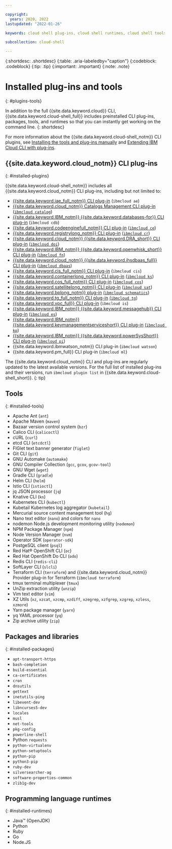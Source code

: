 ```yaml
---

copyright:
  years: 2020, 2022
lastupdated: "2022-01-26"

keywords: cloud shell plug-ins, cloud shell runtimes, cloud shell tools, cloud shell utilities, cli plugins, ibm cloud cli

subcollection: cloud-shell

---
```


{:shortdesc: .shortdesc}
{:table: .aria-labeledby="caption"}
{:codeblock: .codeblock}
{:tip: .tip}
{:important: .important}
{:note: .note}

# Installed plug-ins and tools
{: #plugins-tools}

In addition to the full {{site.data.keyword.cloud}} CLI, {{site.data.keyword.cloud-shell_full}} includes preinstalled CLI plug-ins, packages, tools, and runtimes so that you can instantly get working on the command line.
{: shortdesc}

For more information about the {{site.data.keyword.cloud-shell_notm}} CLI plugins, see [Installing the tools and plug-ins manually](/docs/cli?topic=cli-install-devtools-manually) and [Extending IBM Cloud CLI with plug-ins](/docs/cli?topic=cli-plug-ins).

## {{site.data.keyword.cloud_notm}} CLI plug-ins
{: #installed-plugins}

{{site.data.keyword.cloud-shell_notm}} includes all {{site.data.keyword.cloud_notm}} CLI plug-ins, including but not limited to:

* [{{site.data.keyword.iae_full_notm}} CLI plug-in](/docs/cli?topic=analytics-engine-cli-plugin-CLI_analytics_engine) (`ibmcloud ae`)
* [{{site.data.keyword.cloud_notm}} Catalogs Management CLI plug-in](/docs/cli?topic=cli-manage-catalogs-plugin) ([`ibmcloud catalog`](/docs/cli?topic=cli-ibmcloud_catalog))
* [{{site.data.keyword.IBM_notm}} {{site.data.keyword.databases-for}} CLI plug-in](cli?topic=databases-cli-plugin-cdb-reference) (`ibmcloud cdb`)
* [{{site.data.keyword.codeenginefull_notm}} CLI plug-in](docs/codeengine?topic=codeengine-cli) [(`ibmcloud ce`](/docs/codeengine?topic=codeengine-cli))
* [{{site.data.keyword.registrylong_notm}} CLI plug-in](docs/cli?topic=container-registry-cli-plugin-containerregcli) [(`ibmcloud cr`](/docs/container-registry-cli-plugin?topic=container-registry-cli-plugin-containerregcli))
* [{{site.data.keyword.cloud_notm}} {{site.data.keyword.DRA_short}} CLI plug-in](/docs/cli?topic=devops-insights-cli-plugin-CLI_devops-insights) [(`ibmcloud doi`](/docs/devops-insights-cli-plugin?topic=devops-insights-cli-plugin-CLI_devops-insights))
* [{{site.data.keyword.IBM_notm}} {{site.data.keyword.openwhisk_short}} CLI plug-in](docs/cli?topic=cloud-functions-cli-plugin-functions-cli) [(`ibmcloud fn`](/docs/cloud-functions-cli-plugin?topic=cloud-functions-cli-plugin-functions-cli))
* [{{site.data.keyword.cloud_notm}} {{site.data.keyword.ihsdbaas_full}} CLI plug-in](/docs/cli?topic=dbaas-cli-plugin-dbaas_cli_plugin) ([`ibmcloud dbaas`](docs/dbaas-cli-plugin?topic=dbaas-cli-plugin-dbaas_cli_plugin))
* [{{site.data.keyword.cis_full_notm}} CLI plug-in](/docs/cli?topic=cis-cli-plugin-cis-cli) (`ibmcloud cis`)
* [{{site.data.keyword.containerlong_notm}} CLI plug-in](/docs/cli?topic=containers-kubernetes-service-cli) [(`ibmcloud ks`](/docs/containers?topic=containers-kubernetes-service-cli))
* [{{site.data.keyword.cos_full_notm}} CLI plug-in](/docs/cli?topic=cloud-object-storage-cli-plugin-ic-cos-cli) [(`ibmcloud cos`](/docs/cloud-object-storage-cli-plugin?topic=cloud-object-storage-cli-plugin-ic-cos-cli))
* [{{site.data.keyword.satellitelong_notm}} CLI plug-in](/docs/cli?topic=satellite-satellite-cli-reference) [(`ibmcloud sat`](/docs/satellite?topic=satellite-icsat_map))
* [{{site.data.keyword.bplong_notm}} plug-in](/docs/cli?topic=schematics-cli-plugin-schematics-cli-reference) [(`ibmcloud schematics`](/docs/schematics?topic=schematics-schematics-cli-reference))
* [{{site.data.keyword.tg_full_notm}} CLI plug-in](/docs/cli?topic=tg-cli-plugin-transit-gateway-cli) [(`ibmcloud tg`](/docs/cli?topic=tg-cli-plugin-transit-gateway-cli))
* [{{site.data.keyword.vpc_full}} CLI plug-in]((/docs/cli?topic=vpc-infrastructure-cli-plugin-vpc-reference)) (`ibmcloud is`)
* [{{site.data.keyword.IBM_notm}} {{site.data.keyword.messagehub}} CLI plug-in](/docs/EventStreams?topic=EventStreams-cli_reference) [(`ibmcloud es`](/docs/EventStreams?topic=EventStreams-cli_reference))
* [{{site.data.keyword.IBM_notm}} {{site.data.keyword.keymanagementserviceshort}} CLI plug-in](/docs/cli?topic=key-protect-cli-plugin-key-protect-cli-reference) [(`ibmcloud kp`](docs/key-protect?topic=key-protect-cli-plugin-key-protect-cli-reference))
* [{{site.data.keyword.IBM_notm}} {{site.data.keyword.powerSysShort}} CLI plug-in](/docs/cli?topic=power-iaas-cli-plugin-power-iaas-cli-reference) [(`ibmcloud pi`](/docs/power-iaas?topic=power-iaas-capturing-exporting-vm))
* {{site.data.keyword.ibmwatson_notm}} CLI plug-in (`ibmcloud watson`)
* {{site.data.keyword.pm_full}} CLI plug-in (`ibmcloud ml`)

The {{site.data.keyword.cloud_notm}} CLI and plug-ins are regularly updated to the latest available versions. For the full list of installed plug-ins and their versions, run `ibmcloud plugin list` in {{site.data.keyword.cloud-shell_short}}.
{: tip}

## Tools
{: #installed-tools}

   - Apache Ant (`ant`)
   - Apache Maven (`maven`)
   - Bazaar version control system (`bzr`)
   - Calico CLI (`calicoctl`)
   - cURL (`curl`)
   - etcd CLI (`etcdctl`)
   - FIGlet text banner generator (`figlet`)
   - Git CLI (`git`)
   - GNU Automake (`automake`)
   - GNU Compiler Collection (`gcc`, `gcov`, `gcov-tool`)
   - GNU Wget (`wget`)
   - Gradle CLI (`gradle`)
   - Helm CLI (`helm`)
   - Istio CLI (`istioctl`)
   - jq JSON processor (`jq`)
   - Knative CLI (`kn`)
   - Kubernetes CLI (`kubectl`)
   - Kubetail Kubernetes log aggregator (`kubetail`)
   - Mercurial source content management tool (`hg`)
   - Nano text editor (`nano`) and colors for `nano`
   - nodemon Node.js development monitoring utility (`nodemon`)
   - NPM Package Manager (`npm`)
   - Node Version Manager (`nvm`)
   - Operator SDK (`operator-sdk`)
   - PostgeSQL client (`psql`)
   - Red Hat&reg; OpenShift CLI (`oc`)
   - Red Hat OpenShift Do CLI (`odo`)
   - Redis CLI (`redis-cli`)
   - SoftLayer CLI (`slcli`)
   - Terraform CLI (`terraform`) and {{site.data.keyword.cloud_notm}} Provider plug-in for Terraform  (`ibmcloud terraform`)
   - tmux terminal multiplexer (`tmux`)
   - UnZip extraction utility (`unzip`)
   - Vim text editor (`vim`)
   - XZ Utils (`xz`, `xzcat`, `xzcmp`, `xzdiff`, `xzegrep`, `xzfgrep`, `xzgrep`, `xzless`, `xzmore`)
   - Yarn package manager (`yarn`)
   - yq YAML processor (`yq`)
   - Zip archive utility (`zip`)

## Packages and libraries
{: #installed-packages}

   - `apt-transport-https`
   - `bash-completion`
   - `build-essential`
   - `ca-certificates`
   - `cron`
   - `dnsutils`
   - `gettext`
   - `inetutils-ping`
   - `libevent-dev`
   - `libncurses5-dev`
   - `locales`
   - `musl`
   - `net-tools`
   - `pkg-config`
   - `powerline-shell`
   - Python `requests`
   - `python-virtualenv`
   - `python-setuptools`
   - `python-pip`
   - `python3-pip`
   - `ruby-dev`
   - `silversearcher-ag`
   - `software-properties-common`
   - `zlib1g-dev`

## Programming language runtimes
{: #installed-runtimes}

   - Java&trade; (OpenJDK)
   - Python
   - Ruby
   - Go
   - Node.JS

